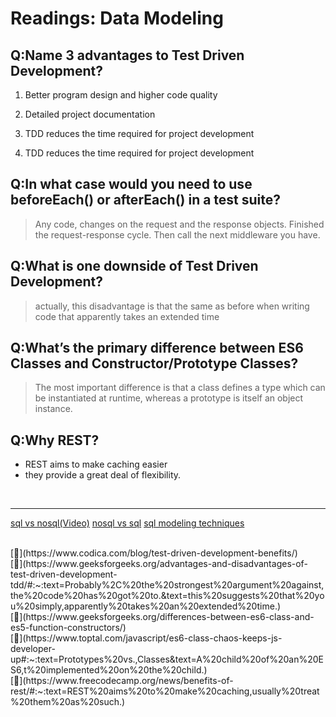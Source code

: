 # Readings: Data Modeling

## Q:Name 3 advantages to Test Driven Development?

1. Better program design and higher code quality

2. Detailed project documentation

3. TDD reduces the time required for project development

4. TDD reduces the time required for project development

## Q:In what case would you need to use beforeEach() or afterEach() in a test suite?

> Any code, changes on the request and the response objects.
> Finished the request-response cycle. Then call the next middleware you have.

## Q:What is one downside of Test Driven Development?

> actually, this disadvantage is that the same as before when writing code that apparently takes an extended time

## Q:What’s the primary difference between ES6 Classes and Constructor/Prototype Classes?

> The most important difference is that a class defines a type which can be instantiated at runtime, whereas a prototype is itself an object instance.

## Q:Why REST?

- REST aims to make caching easier
- they provide a great deal of flexibility.

<br>
<hr>

[sql vs nosql(Video)](https://www.youtube.com/watch?v=ZS_kXvOeQ5Y)
[nosql vs sql](https://www.thegeekstuff.com/2014/01/sql-vs-nosql-db/?utm_source=tuicool)
[sql modeling techniques](https://www.essentialsql.com/get-ready-to-learn-sql-7-simplified-data-modeling/)

<br>
[📁](https://www.codica.com/blog/test-driven-development-benefits/)
<br>
[📁](https://www.geeksforgeeks.org/advantages-and-disadvantages-of-test-driven-development-tdd/#:~:text=Probably%2C%20the%20strongest%20argument%20against,the%20code%20has%20got%20to.&text=this%20suggests%20that%20you%20simply,apparently%20takes%20an%20extended%20time.)
<br>
[📁](https://www.geeksforgeeks.org/differences-between-es6-class-and-es5-function-constructors/)
<br>
[📁](https://www.toptal.com/javascript/es6-class-chaos-keeps-js-developer-up#:~:text=Prototypes%20vs.,Classes&text=A%20child%20of%20an%20ES6,t%20implemented%20on%20the%20child.)
<br>
[📁](https://www.freecodecamp.org/news/benefits-of-rest/#:~:text=REST%20aims%20to%20make%20caching,usually%20treat%20them%20as%20such.)
